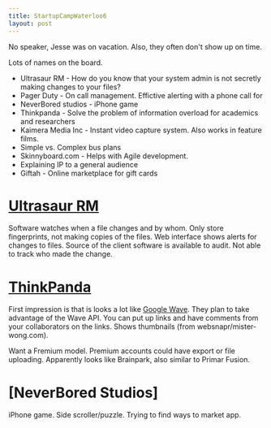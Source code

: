 ```yaml
---
title: StartupCampWaterloo6
layout: post
---
```


No speaker, Jesse was on vacation. Also, they often don't show up on time.

Lots of names on the board. 
- Ultrasaur RM - How do you know that your system admin is not secretly making changes to your files?
- Pager Duty - On call management. Effictive alerting with a phone call for 
- NeverBored studios - iPhone game
- Thinkpanda - Solve the problem of information overload for academics and researchers
- Kaimera Media Inc - Instant video capture system. Also works in feature films.
- Simple vs. Complex bus plans
- Skinnyboard.com - Helps with Agile development. 
- Explaining IP to a general audience
- Giftah - Online marketplace for gift cards

[Ultrasaur RM](ultrasaur.us)
===
Software watches when a file changes and by whom. Only store fingerprints, not making copies of the files. Web interface shows alerts for changes to files. Source of the client software is available to audit. Not able to track who made the change. 



[ThinkPanda](thinkpanda.com)
===
First impression is that is looks a lot like [Google Wave](http://wave.google.com). They plan to take advantage of the Wave API. You can put up links and have comments from your 
collaborators on the links. Shows thumbnails (from websnapr/mister-wong.com). 

Want a Fremium model. Premium accounts could have export or file uploading. Apparently looks like Brainpark, also similar to Primar Fusion.

[NeverBored Studios]
===
iPhone game. Side scroller/puzzle. Trying to find ways to market app. 





